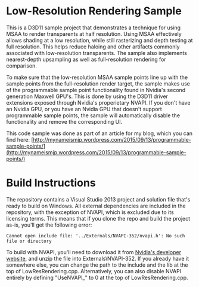 # Low-Resolution Rendering Sample

This is a D3D11 sample project that demonstrates a technique for using MSAA to render transparents at half resolution. Using MSAA effectively allows shading at a low resolution, while still rasterizing and depth testing at full resolution. This helps reduce haloing and other artifacts commonly associated with low-resolution transparents. The sample also implements nearest-depth upsampling as well as full-resolution rendering for comparison.

To make sure that the low-resolution MSAA sample points line up with the sample points from the full-resolution render target, the sample makes use of the programmable sample point functionality found in Nvidia's second generation Maxwell GPU's. This is done by using the D3D11 driver extensions exposed through Nvidia's properietary NVAPI. If you don't have an Nvidia GPU, or you have an Nvidia GPU that doesn't support programmable sample points, the sample will automatically disable the functionality and remove the corresponding UI.

This code sample was done as part of an article for my blog, which you can find here: [http://mynameismjp.wordpress.com/2015/09/13/programmable-sample-points/](http://mynameismjp.wordpress.com/2015/09/13/programmable-sample-points/)

# Build Instructions

The repository contains a Visual Studio 2013 project and solution file that's ready to build on Windows. All external dependencies are included in the repository, with the exception of NVAPI, which is excluded due to its licensing terms. This means that if you clone the repo and build the project as-is, you'll get the following error:

`Cannot open include file: '../Externals/NVAPI-352/nvapi.h': No such file or directory`

To build with NVAPI, you'll need to download it from [Nvidia's developer website](https://developer.nvidia.com/nvapi), and unzip the file into Externals\NVAPI-352. If you already have it somewhere else, you can change the path to the include and the lib at the top of LowResRendering.cpp. Alternatively, you can also disable NVAPI entirely by defining "UseNVAPI_" to 0 at the top of LowResRendering.cpp.

